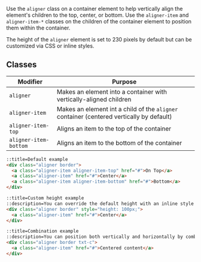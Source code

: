 Use the `aligner` class on a container element to help vertically align the element's children to the top, center, or bottom. Use the `aligner-item` and `aligner-item-*` classes on the children of the container element to position them within the container.

The height of the `aligner` element is set to 230 pixels by default but can be customized via CSS or inline styles.

## Classes

Modifier | Purpose
---------|--------
`aligner` | Makes an element into a container with vertically-aligned children
`aligner-item` | Makes an element int a child of the `aligner` container (centered vertically by default)
`aligner-item-top` | Aligns an item to the top of the container
`aligner-item-bottom` | Aligns an item to the bottom of the container

```html
::title=Default example
<div class="aligner border">
  <a class="aligner-item aligner-item-top" href="#">On Top</a>
  <a class="aligner-item" href="#">Center</a>
  <a class="aligner-item aligner-item-bottom" href="#">Bottom</a>
</div>
```

```html
::title=Custom height example
::description=You can override the default height with an inline style (or with CSS).
<div class="aligner border" style="height: 100px;">
  <a class="aligner-item" href="#">Center</a>
</div>
```

```html
::title=Combination example
::description=You can position both vertically and horizontally by combining the `aligner` with grids, or the text-alignment classes (`txt-l`, `txt-r`, and `txt-c`).
<div class="aligner border txt-c">
  <a class="aligner-item" href="#">Centered content</a>
</div>
```